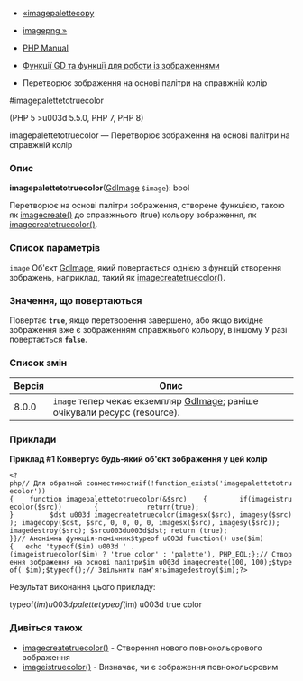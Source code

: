 - [«imagepalettecopy](function.imagepalettecopy.md)
- [imagepng »](function.imagepng.md)

- [PHP Manual](index.md)
- [Функції GD та функції для роботи із зображеннями](ref.image.md)
- Перетворює зображення на основі палітри на справжній колір

#imagepalettetotruecolor

(PHP 5 \>u003d 5.5.0, PHP 7, PHP 8)

imagepalettetotruecolor — Перетворює зображення на основі палітри на
справжній колір

### Опис

**imagepalettetotruecolor**([GdImage](class.gdimage.md) `$image`):
bool

Перетворює на основі палітри зображення, створене функцією, такою як
[imagecreate()](function.imagecreate.md) до справжнього (true) кольору
зображення, як
[imagecreatetruecolor()](function.imagecreatetruecolor.md).

### Список параметрів

`image`
Об'єкт [GdImage](class.gdimage.md), який повертається однією з функцій
створення зображень, наприклад, такий як
[imagecreatetruecolor()](function.imagecreatetruecolor.md).

### Значення, що повертаються

Повертає **`true`**, якщо перетворення завершено, або якщо вихідне
зображення вже є зображенням справжнього кольору, в іншому
У разі повертається **`false`**.

### Список змін

| Версія | Опис                                                                                           |
| ------ | ---------------------------------------------------------------------------------------------- |
| 8.0.0  | `image` тепер чекає екземпляр [GdImage](class.gdimage.md); раніше очікували ресурс (resource). |

### Приклади

**Приклад #1 Конвертує будь-який об'єкт зображення у цей колір**

` <?php// Для обратной совместимостиif(!function_exists('imagepalettetotruecolor')){    function imagepalettetotruecolor(&$src)    {        if(imageistruecolor($src))        {            return(true); }         $dst u003d imagecreatetruecolor(imagesx($src), imagesy($src)); imagecopy($dst, $src, 0, 0, 0, 0, imagesx($src), imagesy($src)); imagedestroy($src); $srcu003du003d$dst; return (true); }}// Анонімна функція-помічник$typeof u003d function() use($im){   echo 'typeof($im) u003d ' . (imageistruecolor($im) ? 'true color' : 'palette'), PHP_EOL;};// Створення зображення на основі палітри$im u003d imagecreate(100, 100);$typeof( $im);$typeof();// Звільнити пам'ятьimagedestroy($im);?> `

Результат виконання цього прикладу:

typeof($im) u003d palette
typeof($im) u003d true color

### Дивіться також

- [imagecreatetruecolor()](function.imagecreatetruecolor.md) -
Створення нового повнокольорового зображення
- [imageistruecolor()](function.imageistruecolor.md) - Визначає,
чи є зображення повнокольоровим
